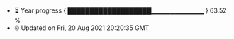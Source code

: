 - ⏳ Year progress { ███████████████████▁▁▁▁▁▁▁▁▁▁▁ } 63.52 %
- ⏰ Updated on Fri, 20 Aug 2021 20:20:35 GMT

